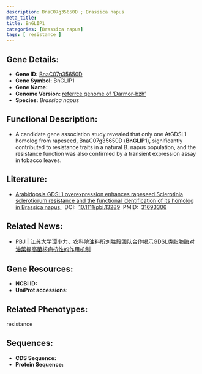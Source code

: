 ```yaml
---
description: BnaC07g35650D ; Brassica napus
meta_title:
title: BnGLIP1
categories: [Brassica napus]
tags: [ resistance ]
---
```


## Gene Details:
- **Gene ID:**	[BnaC07g35650D]()
- **Gene Symbol:** BnGLIP1
- **Gene Name:** 
- **Genome Version:** [referrce genome of ‘Darmor-bzh’]()
- **Species:** *Brassica napus*

## Functional Description:
   - A candidate gene association study revealed that only one AtGDSL1 homolog from rapeseed, BnaC07g35650D (**BnGLIP1**), significantly contributed to resistance traits in a natural B. napus population, and the resistance function was also confirmed by a transient expression assay in tobacco leaves. 

## Literature:
   - [Arabidopsis GDSL1 overexpression enhances rapeseed Sclerotinia sclerotiorum resistance and the functional identification of its homolog in Brassica napus.]( https://onlinelibrary.wiley.com/doi/10.1111/pbi.13289)&nbsp;&nbsp;DOI:&nbsp;&nbsp;[10.1111/pbi.13289](https://onlinelibrary.wiley.com/doi/10.1111/pbi.13289)&nbsp;&nbsp;PMID:&nbsp;&nbsp;[31693306](https://pubmed.ncbi.nlm.nih.gov/31693306/)

## Related News:
   - [PBJ | 江苏大学谭小力、农科院油料所刘胜毅团队合作揭示GDSL类脂肪酶对油菜提高菌核病抗性的作用机制](https://mp.weixin.qq.com/s?__biz=Mzg3MDEwNDEyMg==&mid=2247486329&idx=1&sn=7dd37aea8872b5f0e7f8ccac3b33aacc&chksm=ce93a62cf9e42f3ac9c953b13d0ee9b9d5ddd2f28ddf3ef0ab16ded8fdad4ec7e937f9d0d3a3&scene=27#wechat_redirect)

## Gene Resources:
- **NCBI ID:** [](https://www.ncbi.nlm.nih.gov/gene/?term=)
- **UniProt accessions:** [](https://www.uniprot.org/uniprotkb//entry)

## Related Phenotypes:
resistance

## Sequences:
- **CDS Sequence:**
- **Protein Sequence:**
